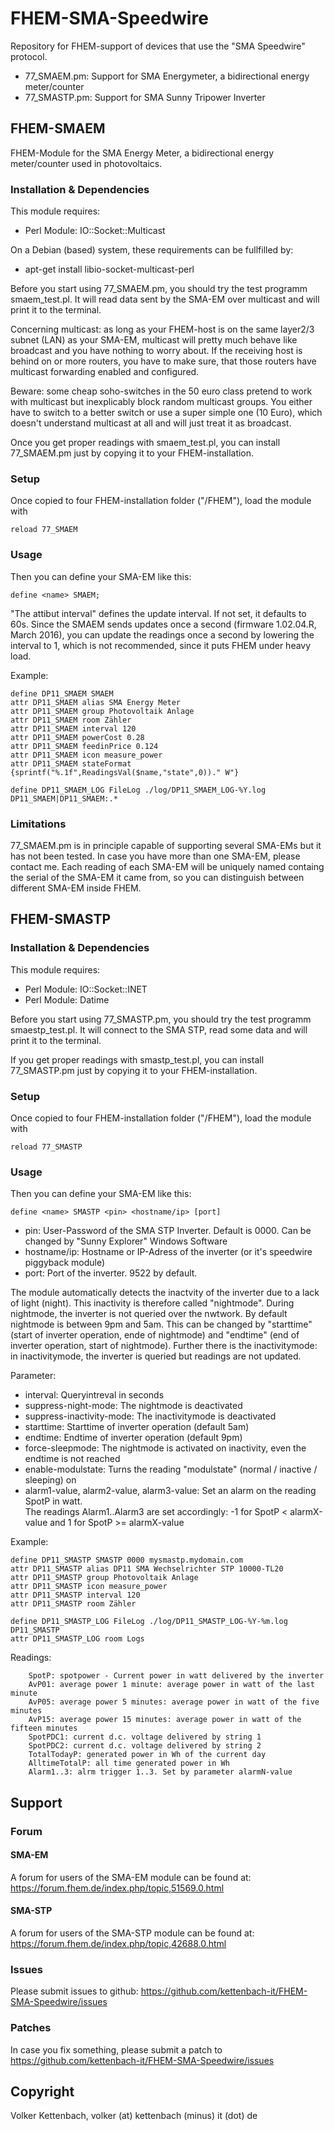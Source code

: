 # FHEM-SMA-Speedwire
Repository for FHEM-support of devices that use the "SMA Speedwire" protocol.

* 77_SMAEM.pm: Support for SMA Energymeter, a bidirectional energy meter/counter
* 77_SMASTP.pm: Support for SMA Sunny Tripower Inverter


## FHEM-SMAEM
FHEM-Module for the SMA Energy Meter, a bidirectional energy meter/counter 
used in photovoltaics.

### Installation & Dependencies

This module requires:
- Perl Module: IO::Socket::Multicast

On a Debian (based) system, these requirements can be fullfilled by:
- apt-get install libio-socket-multicast-perl

Before you start using 77_SMAEM.pm, you should try the test
programm smaem_test.pl. It will read data sent by the SMA-EM
over multicast and will print it to the terminal.

Concerning multicast: as long as your FHEM-host is on the same layer2/3 subnet (LAN)
as your SMA-EM, multicast will pretty much behave like broadcast and
you have nothing to worry about.
If the receiving host is behind on or more routers, you have to make sure,
that those routers have multicast forwarding enabled and configured.

Beware: some cheap soho-switches in the 50 euro class pretend to work with 
multicast but inexplicably block random multicast groups. 
You either have to switch to a better switch or use a super simple one (10 Euro),
which doesn't understand multicast at all and will just treat it as broadcast.

Once you get proper readings with smaem_test.pl, you can install 77_SMAEM.pm
just by copying it to your FHEM-installation.

### Setup

Once copied to four FHEM-installation folder ("/FHEM"), load the module with

	reload 77_SMAEM

### Usage

Then you can define your SMA-EM like this: 

	define <name> SMAEM;

"The attibut interval" defines the update interval. If not set, it defaults to 60s. 
Since the SMAEM sends updates once a second (firmware 1.02.04.R, March 2016), 
you can update the readings once a second by lowering the interval to 1, which 
is not recommended, since it puts FHEM under heavy load. 

Example:

	define DP11_SMAEM SMAEM
	attr DP11_SMAEM alias SMA Energy Meter
	attr DP11_SMAEM group Photovoltaik Anlage
	attr DP11_SMAEM room Zähler
	attr DP11_SMAEM interval 120
	attr DP11_SMAEM powerCost 0.28
	attr DP11_SMAEM feedinPrice 0.124
	attr DP11_SMAEM icon measure_power
	attr DP11_SMAEM stateFormat {sprintf("%.1f",ReadingsVal($name,"state",0))." W"}

	define DP11_SMAEM_LOG FileLog ./log/DP11_SMAEM_LOG-%Y.log DP11_SMAEM|DP11_SMAEM:.*


### Limitations
77_SMAEM.pm is in principle capable of supporting several SMA-EMs but it has not been tested.
In case you have more than one SMA-EM, please contact me.
Each reading of each SMA-EM will be uniquely named containg the serial of the SMA-EM it came from,
so you can distinguish between different SMA-EM inside FHEM.


## FHEM-SMASTP

### Installation & Dependencies

This module requires:
- Perl Module: IO::Socket::INET
- Perl Module: Datime

Before you start using 77_SMASTP.pm, you should try the test
programm smaestp_test.pl. It will connect to the SMA STP, read some data
and will print it to the terminal.

If you get proper readings with smastp_test.pl, you can install 77_SMASTP.pm
just by copying it to your FHEM-installation.

### Setup

Once copied to four FHEM-installation folder ("/FHEM"), load the module with

	reload 77_SMASTP

### Usage

Then you can define your SMA-EM like this: 

	define <name> SMASTP <pin> <hostname/ip> [port]

* pin: User-Password of the SMA STP Inverter. Default is 0000. Can be changed by "Sunny Explorer" Windows Software
* hostname/ip: Hostname or IP-Adress of the inverter (or it's speedwire piggyback module)
* port: Port of the inverter. 9522 by default.

The module automatically detects the inactvity of the inverter due to a lack of light (night). 
This inactivity is therefore called "nightmode". During nightmode, the inverter is not queried over the nwtwork.
By default nightmode is between 9pm and 5am. This can be changed by "starttime" (start of inverter 
operation, ende of nightmode) and "endtime" (end of inverter operation, start of nightmode).
Further there is the inactivitymode: in inactivitymode, the inverter is queried but readings are not updated.

Parameter:

* interval: Queryintreval in seconds
* suppress-night-mode: The nightmode is deactivated
* suppress-inactivity-mode: The inactivitymode is deactivated
* starttime: Starttime of inverter operation (default 5am)
* endtime: Endtime of inverter operation (default 9pm)
* force-sleepmode: The nightmode is activated on inactivity, even the endtime is not reached
* enable-modulstate: Turns the reading "modulstate" (normal / inactive / sleeping) on
* alarm1-value, alarm2-value, alarm3-value: Set an alarm on the reading SpotP in watt.<br>
The readings Alarm1..Alarm3 are set accordingly: -1 for SpotP < alarmX-value and 1 for SpotP >= alarmX-value

Example:

	define DP11_SMASTP SMASTP 0000 mysmastp.mydomain.com
	attr DP11_SMASTP alias DP11 SMA Wechselrichter STP 10000-TL20
	attr DP11_SMASTP group Photovoltaik Anlage
	attr DP11_SMASTP icon measure_power
	attr DP11_SMASTP interval 120
	attr DP11_SMASTP room Zähler

	define DP11_SMASTP_LOG FileLog ./log/DP11_SMASTP_LOG-%Y-%m.log  DP11_SMASTP
	attr DP11_SMASTP_LOG room Logs

Readings:

        SpotP: spotpower - Current power in watt delivered by the inverter
        AvP01: average power 1 minute: average power in watt of the last minute
        AvP05: average power 5 minutes: average power in watt of the five minutes
        AvP15: average power 15 minutes: average power in watt of the fifteen minutes
        SpotPDC1: current d.c. voltage delivered by string 1
        SpotPDC2: current d.c. voltage delivered by string 2
        TotalTodayP: generated power in Wh of the current day
        AlltimeTotalP: all time generated power in Wh
        Alarm1..3: alrm trigger 1..3. Set by parameter alarmN-value


## Support

### Forum
#### SMA-EM
A forum for users of the SMA-EM module can be found at:
https://forum.fhem.de/index.php/topic,51569.0.html

#### SMA-STP
A forum for users of the SMA-STP module can be found at:
https://forum.fhem.de/index.php/topic,42688.0.html

### Issues
Please submit issues to github:
https://github.com/kettenbach-it/FHEM-SMA-Speedwire/issues

### Patches
In case you fix something, please submit a patch to
https://github.com/kettenbach-it/FHEM-SMA-Speedwire/issues

## Copyright
Volker Kettenbach, volker (at) kettenbach (minus) it (dot) de

